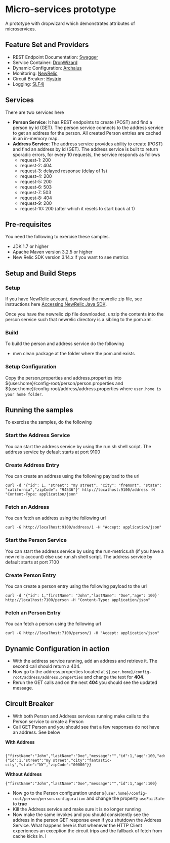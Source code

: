 # Micro-services prototype
A prototype with dropwizard which demonstrates attributes of microservices.

## Feature Set and Providers

* REST Endpoint Documentation: [Swagger](http://swagger.io/)
* Service Container: [DropWizard](http://dropwizard.io/)
* Dynamic Configuration: [Archaius](https://github.com/Netflix/archaius)
* Monitoring: [NewRelic](http://newrelic.com/)
* Circuit Breaker: [Hystrix](https://github.com/Netflix/Hystrix)
* Logging: [SLF4j](http://www.slf4j.org/)

## Services
There are two services here 

* **Person Service**: It has REST endpoints to create (POST) and find a person by id (GET). The person service connects to the address service to get an address for the person. All created Person entries are cached in an in-memory map.
* **Address Service**: The address service provides ability to create (POST) and find an address by id (GET). The address service is built to return sporadic errors, for every 10 requests, the service responds as follows
	* request-1: 200
	* request-2: 404
	* request-3: delayed response (delay of 1s) 
	* request-4: 200
	* request-5: 200
	* request-6: 503
	* request-7: 503
	* request-8: 404
	* request-9: 200
	* request-10: 200 (after which it resets to start back at 1)

## Pre-requisites
You need the following to exercise these samples.

* JDK 1.7 or higher
* Apache Maven version 3.2.5 or higher
* New Relic SDK version 3.14.x if you want to see metrics

## Setup and Build Steps

### Setup
If you have NewRelic account, download the newrelic zip file, see instructions here [Accessing NewRelic Java SDK](https://docs.newrelic.com/docs/agents/java-agent/custom-instrumentation/java-agent-api#access).

Once you have the newrelic zip file downloaded, unzip the contents into the person service such that newrelic directory is a sibling to the pom.xml.

### Build
To build the person and address service do the following

* mvn clean package at the folder where the pom.xml exists

### Setup Configuration 
Copy the person.properties and address.properties into ${user.home}/config-root/person/person.properties and ${user.home}/config-root/address/address.properties where `user.home is your home folder`.


## Running the samples
To exercise the samples, do the following

### Start the Address Service
You can start the address service by using the run.sh shell script. The address service by default starts at port 9100

### Create Address Entry
You can create an address using the following payload to the url

```
curl -d '{"id": 1, "street": "my street", "city": "fremont", "state": "california","zipCode": "94536"}' http://localhost:9100/address -H "Content-Type: application/json"

```
### Fetch an Address
You can fetch an address using the following url

```
curl -G http://localhost:9100/address/1 -H "Accept: application/json"

```

### Start the Person Service
You can start the address service by using the run-metrics.sh (if you have a new relic account) else use run.sh shell script. The address service by default starts at port 7100

### Create Person Entry
You can create a person entry using the following payload to the url

```
curl -d '{"id": 1,"firstName": "John","lastName": "Doe","age": 100}' http://localhost:7100/person -H "Content-Type: application/json"

```

### Fetch an Person Entry
You can fetch a person using the following url

```
curl -G http://localhost:7100/person/1 -H "Accept: application/json"

```

## Dynamic Configuration in action
* With the address service running, add an address and retrieve it. The second call should return a 404. 
* Now go to the address.properties located at `${user.home}/config-root/address/address.properties` and change the text for **404**. 
* Rerun the GET calls and on the next **404** you should see the updated message.

## Circuit Breaker
* With both Person and Address services running make calls to the Person service to create a Person
* Call GET Person and you should see that a few responses do not have an address. See below

**With Address**

```

{"firstName":"John","lastName":"Doe","message":"","id":1,"age":100,"address":{"id":1,"street":"my street","city":"fantastic-city","state":"NY","zipCode":"00000"}}

```

**Without Address**

```
{"firstName":"John","lastName":"Doe","message":"","id":1,"age":100}
```

* Now go to the Person configuration under ```${user.home}/config-root/person/person.configuration``` and change the property ```useFailSafe``` to **true**
* Kill the Address service and make sure it is no longer running
* Now make the same invokes and you should consistently see the address in the person GET response even if you shutdown the Address Service. What happens here is that whenever the HTTP Client experiences an exception the circuit trips and the fallback of fetch from cache kicks in.
I